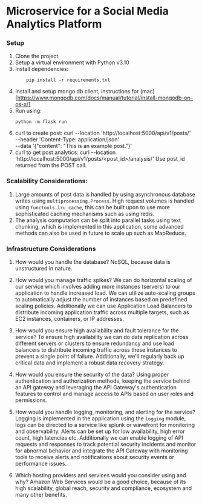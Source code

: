 # Microservice for a Social Media Analytics Platform

### Setup

1. Clone the project
2. Setup a virtual environment with Python v3.10
3. Install dependencies:
   ```
       pip install -r requirements.txt
   ```
4. Install and setup mongo db client, instructions for (mac)[https://www.mongodb.com/docs/manual/tutorial/install-mongodb-on-os-x/]
5. Run using:
   ```
   python -m flask run
   ```
6. curl to create post:
   curl --location 'http://localhost:5000/api/v1/posts/' \
   --header 'Content-Type: application/json' \
   --data '{"content": "This is an example post."}'
7. curl to get post analytics:
   curl --location 'http://localhost:5000/api/v1/posts/<post_id>/analysis/'
   Use post_id returned from the POST call.

### Scalability Considerations:

1. Large amounts of post data is handled by using asynchronous database writes using `multiprocessing.Process`. High request volumes is handled using `functools.lru_cache`, this can be built upon to use more sophisticated caching mechanisms such as using redis.
2. The analysis computation can be split into parallel tasks using text chunking, which is implemented in this application, some advanced methods can also be used in future to scale up such as MapReduce.

### Infrastructure Considerations

1. How would you handle the database?
   NoSQL, because data is unstructured in nature.

2. How would you manage traffic spikes?
   We can do horizontal scaling of our service which involves adding more instances (servers) to our application to handle increased load. We can utilize auto-scaling groups to automatically adjust the number of instances based on predefined scaling policies.
   Additionally we can use Application Load Balancers to distribute incoming application traffic across multiple targets, such as EC2 instances, containers, or IP addresses.

3. How would you ensure high availability and fault tolerance for the service?
   To ensure high availability we can do data replication across different servers or clusters to ensure redundancy and use load balancers to distribute incoming traffic across these instances to prevent a single point of failure. Additionally, we'll regularly back up critical data and implement a robust data recovery strategy.

4. How would you ensure the security of the data?
   Using proper authentication and authorization methods, keeping the service behind an API gateway and leveraging the API Gateway's authentication features to control and manage access to APIs based on user roles and permissions.

5. How would you handle logging, monitoring, and alerting for the service?
   Logging is implemented in the application using the `logging` module, logs can be directed to a service like splunk or wavefront for monitoring and observability. Alerts can be set up for low availability, high error count, high latencies etc.
   Additionally we can enable logging of API requests and responses to track potential security incidents and monitor for abnormal behavior and integrate the API Gateway with monitoring tools to receive alerts and notifications about security events or performance issues.

6. Which hosting providers and services would you consider using and why?
   Amazon Web Services would be a good choice, because of its high scalability, global reach, security and compliance, ecosystem and many other benefits.
